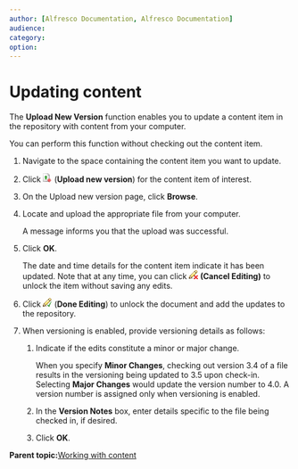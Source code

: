 ```yaml
---
author: [Alfresco Documentation, Alfresco Documentation]
audience: 
category: 
option: 
---
```


# Updating content

The **Upload New Version** function enables you to update a content item in the repository with content from your computer.

You can perform this function without checking out the content item.

1.  Navigate to the space containing the content item you want to update.

2.  Click ![Upload new version](../images/im-uploadnewversion.png) \(**Upload new version**\) for the content item of interest.

3.  On the Upload new version page, click **Browse**.

4.  Locate and upload the appropriate file from your computer.

    A message informs you that the upload was successful.

5.  Click **OK**.

    The date and time details for the content item indicate it has been updated. Note that at any time, you can click ![Cancel File Editing](../images/im-cancelfileediting.png) **\(Cancel Editing\)** to unlock the item without saving any edits.

6.  Click ![Done Editing](../images/im-doneediting.png) \(**Done Editing**\) to unlock the document and add the updates to the repository.

7.  When versioning is enabled, provide versioning details as follows:

    1.  Indicate if the edits constitute a minor or major change.

        When you specify **Minor Changes**, checking out version 3.4 of a file results in the versioning being updated to 3.5 upon check-in. Selecting **Major Changes** would update the version number to 4.0. A version number is assigned only when versioning is enabled.

    2.  In the **Version Notes** box, enter details specific to the file being checked in, if desired.

    3.  Click **OK**.


**Parent topic:**[Working with content](../concepts/cuh-content.md)

